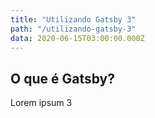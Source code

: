 ```yaml
---
title: "Utilizando Gatsby 3"
path: "/utilizando-gatsby-3"
data: 2020-06-15T03:00:00.000Z
---
```


## O que é Gatsby?

Lorem ipsum 3
